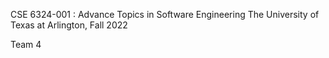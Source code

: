 CSE 6324-001 : Advance Topics in Software Engineering
The University of Texas at Arlington, Fall 2022

Team 4

